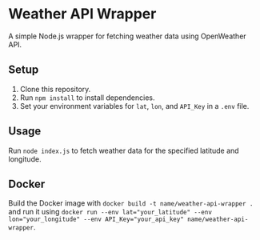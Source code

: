 # Weather API Wrapper

A simple Node.js wrapper for fetching weather data using OpenWeather API.

## Setup

1. Clone this repository.
2. Run `npm install` to install dependencies.
3. Set your environment variables for `lat`, `lon`, and `API_Key` in a `.env` file.

## Usage

Run `node index.js` to fetch weather data for the specified latitude and longitude.

## Docker

Build the Docker image with `docker build -t name/weather-api-wrapper .` and run it using `docker run --env lat="your_latitude" --env lon="your_longitude" --env API_Key="your_api_key" name/weather-api-wrapper`.

